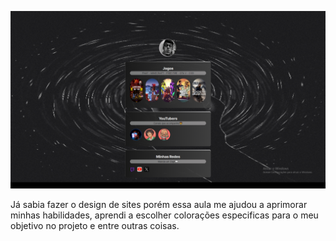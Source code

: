 ![preview](./assets/preview.png)

Já sabia fazer o design de sites porém essa aula me ajudou a aprimorar minhas habilidades, aprendi a escolher colorações especificas para o meu objetivo no projeto e entre outras coisas. 
